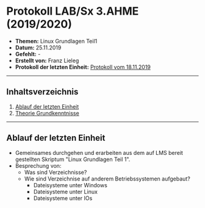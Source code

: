 # Protokoll LAB/Sx 3.AHME (2019/2020)

* **Themen:** Linux Grundlagen Teil1
* **Datum:** 25.11.2019
* **Gefehlt:** -
* **Erstellt von:** Franz Lieleg
* **Protokoll der letzten Einheit:** [Protokoll vom 18.11.2019](https://github.com/HTLMechatronics/m17-3ahme-la1-sx/blob/liefrm17/SxLab%20Protokolle/1.Lab_Protokoll_18.11.2019_liefrm17.md)
-------------------------------------------------------------------------------------------------------------------------------------------

## Inhaltsverzeichnis

1. [Ablauf der letzten Einheit](#ablauf-der-letzten-einheit)
1. [Theorie Grundkenntnisse](#theorie-grundkenntnisse)
  
  
  
-------------------------------------------------------------------------------------------------------------------------------------------
  
  ## Ablauf der letzten Einheit
  
  * Gemeinsames durchgehen und erarbeiten aus dem auf LMS bereit gestellten Skriptum "Linux Grundlagen Teil 1".
  * Besprechung von: 
     * Was sind Verzeichnisse?
     * Wie sind Verzeichnise auf anderem Betriebssystemen aufgebaut?
        * Dateisysteme unter Windows
        * Dateisysteme unter Linux
        * Dateisysteme unter IOs
 
